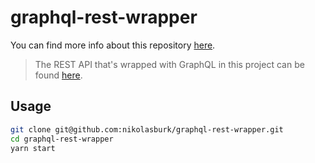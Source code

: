# graphql-rest-wrapper

You can find more info about this repository [here](https://medium.com/@graphcool/how-to-wrap-a-rest-api-with-graphql-8bf3fb17547d).

> The REST API that's wrapped with GraphQL in this project can be found [here](https://github.com/nikolasburk/rest-demo).

## Usage

```sh
git clone git@github.com:nikolasburk/graphql-rest-wrapper.git
cd graphql-rest-wrapper
yarn start
```
